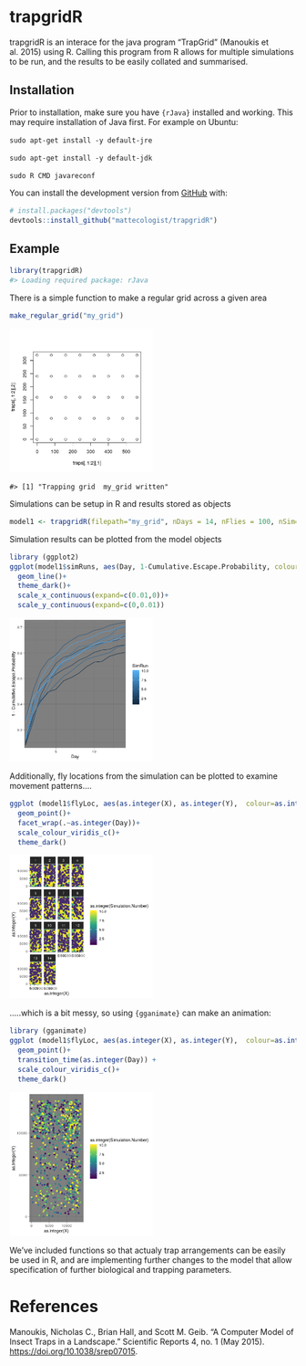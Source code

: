 
<!-- README.md is generated from README.Rmd. Please edit that file -->

# trapgridR

<!-- badges: start -->

<!-- badges: end -->

trapgridR is an interace for the java program “TrapGrid” (Manoukis et
al. 2015) using R. Calling this program from R allows for multiple
simulations to be run, and the results to be easily collated and
summarised.

## Installation

Prior to installation, make sure you have `{rJava}` installed and
working. This may require installation of Java first. For example on
Ubuntu:

`sudo apt-get install -y default-jre`

`sudo apt-get install -y default-jdk`

`sudo R CMD javareconf`

You can install the development version from
[GitHub](https://github.com/) with:

``` r
# install.packages("devtools")
devtools::install_github("mattecologist/trapgridR")
```

## Example

``` r
library(trapgridR)
#> Loading required package: rJava
```

There is a simple function to make a regular grid across a given area

``` r
make_regular_grid("my_grid")
```

<img src="man/figures/README-unnamed-chunk-2-1.png" width="50%" />

    #> [1] "Trapping grid  my_grid written"

Simulations can be setup in R and results stored as
objects

``` r
model1 <- trapgridR(filepath="my_grid", nDays = 14, nFlies = 100, nSim=10, D=10^5)
```

Simulation results can be plotted from the model objects

``` r
library (ggplot2)
ggplot(model1$simRuns, aes(Day, 1-Cumulative.Escape.Probability, colour=SimRun, group=SimRun))+
  geom_line()+
  theme_dark()+
  scale_x_continuous(expand=c(0.01,0))+
  scale_y_continuous(expand=c(0,0.01))
```

<img src="man/figures/README-plot of simulation results-1.png" width="50%" />

Additionally, fly locations from the simulation can be plotted to
examine movement
patterns….

``` r
ggplot (model1$flyLoc, aes(as.integer(X), as.integer(Y),  colour=as.integer(Simulation.Number)))+
  geom_point()+
  facet_wrap(.~as.integer(Day))+
  scale_colour_viridis_c()+
  theme_dark()
```

<img src="man/figures/README-unnamed-chunk-4-1.png" width="50%" />

…..which is a bit messy, so using `{gganimate}` can make an animation:

``` r
library (gganimate)
ggplot (model1$flyLoc, aes(as.integer(X), as.integer(Y),  colour=as.integer(Simulation.Number)))+
  geom_point()+
  transition_time(as.integer(Day)) +
  scale_colour_viridis_c()+
  theme_dark()
```

<img src="man/figures/README-unnamed-chunk-5-1.gif" width="50%" />

We’ve included functions so that actualy trap arrangements can be easily
be used in R, and are implementing further changes to the model that
allow specification of further biological and trapping parameters.

# References

Manoukis, Nicholas C., Brian Hall, and Scott M. Geib. “A Computer Model
of Insect Traps in a Landscape.” Scientific Reports 4, no. 1 (May 2015).
<https://doi.org/10.1038/srep07015>.
